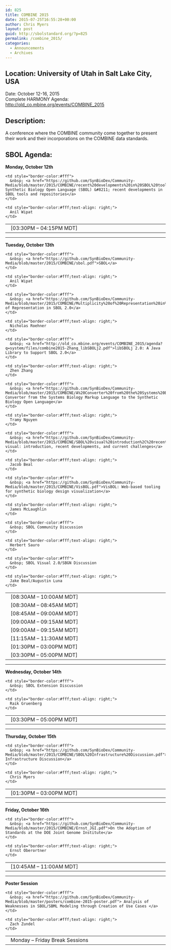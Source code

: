 ```yaml
---
id: 825
title: COMBINE 2015
date: 2015-07-25T16:55:28+00:00
author: Chris Myers
layout: post
guid: http://sbolstandard.org/?p=825
permalink: /combine_2015/
categories:
  - Announcements
  - Archives
---
```

## Location: University of Utah in Salt Lake City, USA  
Date: October 12-16, 2015  
Complete HARMONY Agenda: <http://old_co.mbine.org/events/COMBINE_2015>  


## Description:

A conference where the COMBINE community come together to present their work and their incorporations on the COMBINE data standards.

## SBOL Agenda:

**Monday, October 12th**

<table style="width:100%;border-color:#fff;margin-bottom:0px">
  <tr>
    <td style="border-color:#fff; width:20%;">
      &nbsp; [03:30PM &#8211; 04:15PM MDT]
    </td>
    
    <td style="border-color:#fff">
      &nbsp; <a href="https://github.com/SynBioDex/Community-Media/blob/master/2015/COMBINE/recent%20developments%20in%20SBOL%20tools%20and%20repositories.pdf">The Synthetic Biology Open Language (SBOL) &#8211; recent developments in SBOL tools and repositories</a>
    </td>
    
    <td style="border-color:#fff;text-align: right;">
      Anil Wipat
    </td>
  </tr>
</table>

****  
**Tuesday, October 13th**

<table style="width:100%;border-color:#fff;margin-bottom:0px">
  <tr>
    <td style="border-color:#fff; width:20%;">
      &nbsp; [08:30AM &#8211; 10:00AM MDT]
    </td>
    
    <td style="border-color:#fff">
      &nbsp; <a href="https://github.com/SynBioDex/Community-Media/blob/master/2015/COMBINE/sbol.pdf">SBOL</a>
    </td>
    
    <td style="border-color:#fff;text-align: right;">
      Anil Wipat
    </td>
  </tr>
  
  <tr>
    <td style="border-color:#fff; width:20%;">
      &nbsp; [08:30AM &#8211; 08:45AM MDT]
    </td>
    
    <td style="border-color:#fff">
      &nbsp; <a href="https://github.com/SynBioDex/Community-Media/blob/master/2015/COMBINE/Multiplicity%20of%20Representation%20in%20SBOL%202.0.pdf">Multiplicity of Representation in SBOL 2.0</a>
    </td>
    
    <td style="border-color:#fff;text-align: right;">
      Nicholas Roehner
    </td>
  </tr>
  
  <tr>
    <td style="border-color:#fff; width:20%;">
      &nbsp; [08:45AM &#8211; 09:00AM MDT]
    </td>
    
    <td style="border-color:#fff">
      &nbsp; <a href="http://old_co.mbine.org/events/COMBINE_2015/agenda?q=system/files/combine2015-Zhang_libSBOLj2.pdf">libSBOLj 2.0: A Java Library to Support SBOL 2.0</a>
    </td>
    
    <td style="border-color:#fff;text-align: right;">
      Zhen Zhang
    </td>
  </tr>
  
  <tr>
    <td style="border-color:#fff; width:20%;">
      &nbsp; [09:00AM &#8211; 09:15AM MDT]
    </td>
    
    <td style="border-color:#fff">
      &nbsp; <a href="https://github.com/SynBioDex/Community-Media/blob/master/2015/COMBINE/A%20Converter%20from%20the%20Systems%20Biology%20Markup%20Language%20to%20the%20Synthetic%20Biology%20Open%20Language.pdf">A Converter from the Systems Biology Markup Language to the Synthetic Biology Open Language</a>
    </td>
    
    <td style="border-color:#fff;text-align: right;">
      Tramy Nguyen
    </td>
  </tr>
  
  <tr>
    <td style="border-color:#fff; width:20%;">
      &nbsp; [09:00AM &#8211; 09:15AM MDT]
    </td>
    
    <td style="border-color:#fff">
      &nbsp; <a href="https://github.com/SynBioDex/Community-Media/blob/master/2015/COMBINE/SBOL%20visual%20introduction%2C%20recent%20developments%2C%20and%20current%20challenges.pdf">SBOL visual: introduction, recent developments, and current challenges</a>
    </td>
    
    <td style="border-color:#fff;text-align: right;">
      Jacob Beal
    </td>
  </tr>
  
  <tr>
    <td style="border-color:#fff; width:20%;">
      &nbsp; [11:15AM &#8211; 11:30AM MDT]
    </td>
    
    <td style="border-color:#fff">
      &nbsp; <a href="https://github.com/SynBioDex/Community-Media/blob/master/2015/COMBINE/VisBOL.pdf">VisBOL: Web-based tooling for synthetic biology design visualization</a>
    </td>
    
    <td style="border-color:#fff;text-align: right;">
      James McLaughlin
    </td>
  </tr>
  
  <tr>
    <td style="border-color:#fff; width:20%;">
      &nbsp; [01:30PM &#8211; 03:00PM MDT]
    </td>
    
    <td style="border-color:#fff">
      &nbsp; SBOL Community Discussion
    </td>
    
    <td style="border-color:#fff;text-align: right;">
      Herbert Sauro
    </td>
  </tr>
  
  <tr>
    <td style="border-color:#fff; width:20%;">
      &nbsp; [03:30PM &#8211; 05:00PM MDT]
    </td>
    
    <td style="border-color:#fff">
      &nbsp; SBOL Visual 2.0/SBGN Discussion
    </td>
    
    <td style="border-color:#fff;text-align: right;">
      Jake Beal/Augustin Luna
    </td>
  </tr>
</table>

****  
**Wednesday, October 14th**

<table style="width:100%;border-color:#fff;margin-bottom:0px">
  <tr>
    <td style="border-color:#fff; width:20%;">
      &nbsp; [03:30PM &#8211; 05:00PM MDT]
    </td>
    
    <td style="border-color:#fff">
      &nbsp; SBOL Extension Discussion
    </td>
    
    <td style="border-color:#fff;text-align: right;">
      Raik Gruenberg
    </td>
  </tr>
</table>

****  
**Thursday, October 15th**

<table style="width:100%;border-color:#fff;margin-bottom:0px">
  <tr>
    <td style="border-color:#fff; width:20%;">
      &nbsp; [01:30PM &#8211; 03:00PM MDT]
    </td>
    
    <td style="border-color:#fff">
      &nbsp; <a href="https://github.com/SynBioDex/Community-Media/blob/master/2015/COMBINE/SBOL%20Infrastructure%20Discussion.pdf">SBOL Infrastructure Discussion</a>
    </td>
    
    <td style="border-color:#fff;text-align: right;">
      Chris Myers
    </td>
  </tr>
</table>

****  
**Friday, October 16th**

<table style="width:100%;border-color:#fff;margin-bottom:0px">
  <tr>
    <td style="border-color:#fff; width:20%;">
      &nbsp; [10:45AM &#8211; 11:00AM MDT]
    </td>
    
    <td style="border-color:#fff">
      &nbsp; <a href="https://github.com/SynBioDex/Community-Media/blob/master/2015/COMBINE/Ernst_JGI.pdf">On the Adoption of Standards at the DOE Joint Genome Institute</a>
    </td>
    
    <td style="border-color:#fff;text-align: right;">
      Ernst Oberortner
    </td>
  </tr>
</table>

****  
**Poster Session**

<table style="width:100%;border-color:#fff;margin-bottom:0px">
  <tr>
    <td style="border-color:#fff; width:20%;">
      &nbsp; Monday &#8211; Friday Break Sessions
    </td>
    
    <td style="border-color:#fff">
      &nbsp; <a href="https://github.com/SynBioDex/Community-Media/blob/master/posters/combine-2015-poster.pdf"> Analysis of Weaknesses in SBOL/SBML Modeling through Creation of Use Cases </a>
    </td>
    
    <td style="border-color:#fff;text-align: right;">
      Zach Zundel
    </td>
  </tr>
</table>
